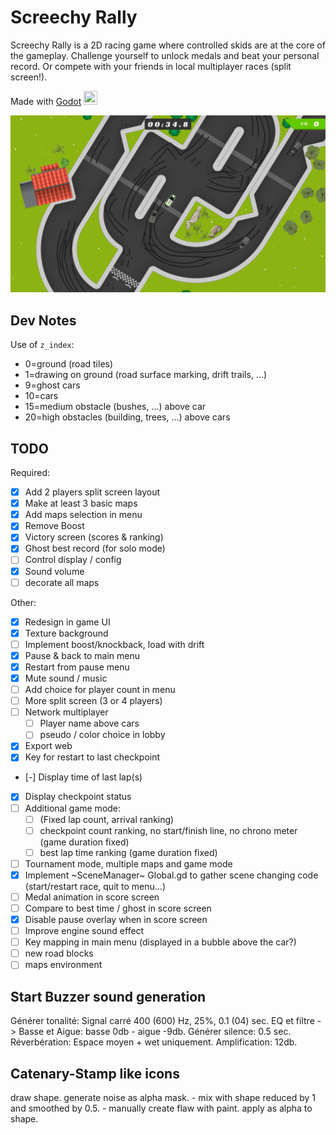 
# Screechy Rally

Screechy Rally is a 2D racing game where controlled skids are at the core of the gameplay.
Challenge yourself to unlock medals and beat your personal record.
Or compete with your friends in local multiplayer races (split screen!).

Made with [Godot](https://godotengine.org/)
<img src="https://godotengine.org/themes/godotengine/assets/favicon.png" width="22" height="22">

![Screenshot Single Player](screenshots/single_player.png)

## Dev Notes

Use of `z_index`:

- 0=ground (road tiles)
- 1=drawing on ground (road surface marking, drift trails, ...)
- 9=ghost cars
- 10=cars
- 15=medium obstacle (bushes, ...) above car
- 20=high obstacles (building, trees, ...) above cars

## TODO

Required:

- [x] Add 2 players split screen layout
- [x] Make at least 3 basic maps
- [x] Add maps selection in menu
- [x] Remove Boost
- [x] Victory screen (scores & ranking)
- [x] Ghost best record (for solo mode)
- [ ] Control display / config
- [x] Sound volume
- [ ] decorate all maps

Other:

- [x] Redesign in game UI
- [x] Texture background
- [ ] Implement boost/knockback, load with drift
- [x] Pause & back to main menu
- [x] Restart from pause menu
- [x] Mute sound / music
- [ ] Add choice for player count in menu
- [ ] More split screen (3 or 4 players)
- [ ] Network multiplayer
	- [ ] Player name above cars
	- [ ] pseudo / color choice in lobby
- [x] Export web
- [x] Key for restart to last checkpoint
- [-] Display time of last lap(s)
- [x] Display checkpoint status
- [ ] Additional game mode:
  - [ ] (Fixed lap count, arrival ranking)
  - [ ] checkpoint count ranking, no start/finish line, no chrono meter (game duration fixed)
  - [ ] best lap time ranking (game duration fixed)
- [ ] Tournament mode, multiple maps and game mode
- [x] Implement ~SceneManager~ Global.gd to gather scene changing code (start/restart race, quit to menu...)
- [ ] Medal animation in score screen
- [ ] Compare to best time / ghost in score screen
- [x] Disable pause overlay when in score screen
- [ ] Improve engine sound effect
- [ ] Key mapping in main menu (displayed in a bubble above the car?)
- [ ] new road blocks
- [ ] maps environment

## Start Buzzer sound generation

Générer tonalité: Signal carré 400 (600) Hz, 25%, 0.1 (04) sec.
EQ et filtre -> Basse et Aigue: basse 0db - aigue -9db.
Générer silence: 0.5 sec.
Réverbération: Espace moyen + wet uniquement.
Amplification: 12db.

## Catenary-Stamp like icons

draw shape.
generate noise as alpha mask.
	- mix with shape reduced by 1 and smoothed by 0.5.
	- manually create flaw with paint.
apply as alpha to shape.
